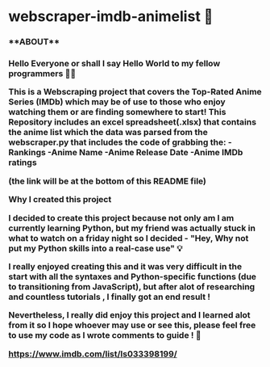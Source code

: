 # webscraper-imdb-animelist :rocket:


<h3>**ABOUT**<h3>


Hello Everyone or shall I say Hello World to my fellow programmers  :technologist:

This is a Webscraping project that covers the Top-Rated Anime Series (IMDb) which may be of use to those who enjoy watching them or are finding somewhere to start!
This Repository includes an excel spreadsheet(.xlsx) that contains the anime list which the data was parsed from the webscraper.py that includes the code of grabbing the:
-Rankings
-Anime Name
-Anime Release Date
-Anime IMDb ratings

(the link will be at the bottom of this README file)

**Why I created this project**

I decided to create this project because not only am I am currently learning Python, but my friend was actually stuck in what to watch on a friday night so I decided - "Hey, Why not put my Python skills into a real-case use" :bulb:

I really enjoyed creating this and it was very difficult in the start with all the syntaxes and Python-specific functions (due to transitioning from JavaScript), but after alot of researching and countless tutorials , I finally got an end result ! 


Nevertheless, I really did enjoy this project and I learned alot from it so I hope whoever may use or see this, please feel free to use my code as I wrote comments to guide ! :open_hands:





https://www.imdb.com/list/ls033398199/

